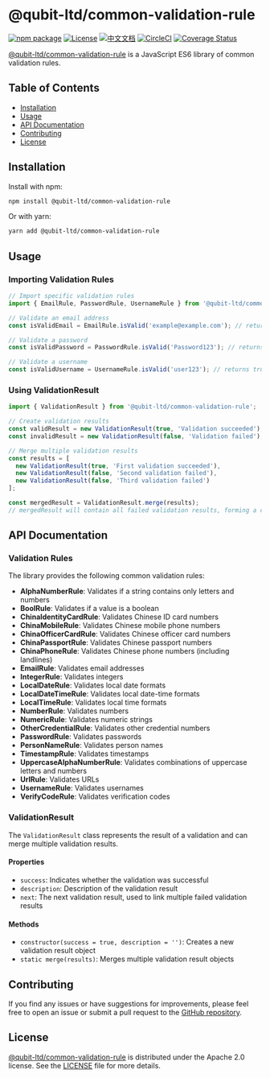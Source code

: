 # @qubit-ltd/common-validation-rule

[![npm package](https://img.shields.io/npm/v/@qubit-ltd/common-validation-rule.svg)](https://npmjs.com/package/@qubit-ltd/common-validation-rule)
[![License](https://img.shields.io/badge/License-Apache-blue.svg)](https://www.apache.org/licenses/LICENSE-2.0)
[![中文文档](https://img.shields.io/badge/文档-中文版-blue.svg)](README.zh_CN.md)
[![CircleCI](https://dl.circleci.com/status-badge/img/gh/Haixing-Hu/js-common-validation-rule/tree/master.svg?style=shield)](https://dl.circleci.com/status-badge/redirect/gh/Haixing-Hu/js-common-validation-rule/tree/master)
[![Coverage Status](https://coveralls.io/repos/github/Haixing-Hu/js-common-validation-rule/badge.svg?branch=master)](https://coveralls.io/github/Haixing-Hu/js-common-validation-rule?branch=master)

[@qubit-ltd/common-validation-rule] is a JavaScript ES6 library of common validation rules.

## <span id="table-of-contents">Table of Contents</span>

- [Installation](#installation)
- [Usage](#usage)
- [API Documentation](#api-documentation)
- [Contributing](#contributing)
- [License](#license)

## <span id="installation">Installation</span>

Install with npm:

```bash
npm install @qubit-ltd/common-validation-rule
```

Or with yarn:

```bash
yarn add @qubit-ltd/common-validation-rule
```

## <span id="usage">Usage</span>

### Importing Validation Rules

```javascript
// Import specific validation rules
import { EmailRule, PasswordRule, UsernameRule } from '@qubit-ltd/common-validation-rule';

// Validate an email address
const isValidEmail = EmailRule.isValid('example@example.com'); // returns true

// Validate a password
const isValidPassword = PasswordRule.isValid('Password123'); // returns true or false based on password rules

// Validate a username
const isValidUsername = UsernameRule.isValid('user123'); // returns true or false based on username rules
```

### Using ValidationResult

```javascript
import { ValidationResult } from '@qubit-ltd/common-validation-rule';

// Create validation results
const validResult = new ValidationResult(true, 'Validation succeeded');
const invalidResult = new ValidationResult(false, 'Validation failed');

// Merge multiple validation results
const results = [
  new ValidationResult(true, 'First validation succeeded'),
  new ValidationResult(false, 'Second validation failed'),
  new ValidationResult(false, 'Third validation failed')
];

const mergedResult = ValidationResult.merge(results);
// mergedResult will contain all failed validation results, forming a chain structure
```

## <span id="api-documentation">API Documentation</span>

### Validation Rules

The library provides the following common validation rules:

- **AlphaNumberRule**: Validates if a string contains only letters and numbers
- **BoolRule**: Validates if a value is a boolean
- **ChinaIdentityCardRule**: Validates Chinese ID card numbers
- **ChinaMobileRule**: Validates Chinese mobile phone numbers
- **ChinaOfficerCardRule**: Validates Chinese officer card numbers
- **ChinaPassportRule**: Validates Chinese passport numbers
- **ChinaPhoneRule**: Validates Chinese phone numbers (including landlines)
- **EmailRule**: Validates email addresses
- **IntegerRule**: Validates integers
- **LocalDateRule**: Validates local date formats
- **LocalDateTimeRule**: Validates local date-time formats
- **LocalTimeRule**: Validates local time formats
- **NumberRule**: Validates numbers
- **NumericRule**: Validates numeric strings
- **OtherCredentialRule**: Validates other credential numbers
- **PasswordRule**: Validates passwords
- **PersonNameRule**: Validates person names
- **TimestampRule**: Validates timestamps
- **UppercaseAlphaNumberRule**: Validates combinations of uppercase letters and numbers
- **UrlRule**: Validates URLs
- **UsernameRule**: Validates usernames
- **VerifyCodeRule**: Validates verification codes

### ValidationResult

The `ValidationResult` class represents the result of a validation and can merge multiple validation results.

#### Properties

- `success`: Indicates whether the validation was successful
- `description`: Description of the validation result
- `next`: The next validation result, used to link multiple failed validation results

#### Methods

- `constructor(success = true, description = '')`: Creates a new validation result object
- `static merge(results)`: Merges multiple validation result objects

## <span id="contributing">Contributing</span>

If you find any issues or have suggestions for improvements, please feel free
to open an issue or submit a pull request to the [GitHub repository].

## <span id="license">License</span>

[@qubit-ltd/common-validation-rule] is distributed under the Apache 2.0 license.
See the [LICENSE](LICENSE) file for more details.

[@qubit-ltd/common-validation-rule]: https://npmjs.com/package/@qubit-ltd/common-validation-rule
[GitHub repository]: https://github.com/Haixing-Hu/js-common-validation-rule
